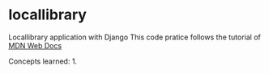 # locallibrary

Locallibrary application with Django 
This code pratice follows the tutorial of [MDN Web Docs](https://developer.mozilla.org/en-US/docs/Learn/Server-side/Django)


Concepts learned:
1. 
